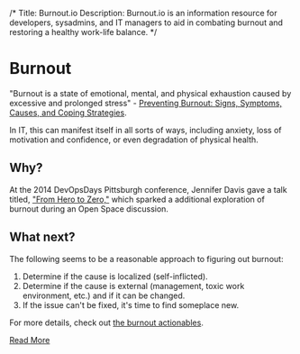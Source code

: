 /*
Title: Burnout.io
Description: Burnout.io is an information resource for developers, sysadmins, and IT managers to aid in combating burnout and restoring a healthy work-life balance.
*/

# Burnout
"Burnout is a state of emotional, mental, and physical exhaustion caused by excessive and prolonged stress" - <a target="_blank" href="http://www.helpguide.org/mental/burnout_signs_symptoms.htm">Preventing Burnout:
Signs, Symptoms, Causes, and Coping Strategies</a>. 

In IT, this can manifest itself in all sorts of ways,
including anxiety, loss of motivation and confidence, or even
degradation of physical health.

## Why?
At the 2014 DevOpsDays Pittsburgh conference, Jennifer Davis gave a talk titled, <a target="_blank" href="http://new.livestream.com/devopsdaysorg/events/3044568/videos/52394934?time=260"
target="_blank">"From Hero to Zero,"</a> which sparked a additional exploration of burnout during an Open Space discussion.

## What next?
The following seems to be a reasonable approach to figuring out burnout:

1. Determine if the cause is localized (self-inflicted).
2. Determine if the cause is external (management, toxic work environment, etc.) and if it
can be changed.
3. If the issue can't be fixed, it's time to find someplace new.

For more details, check out <a href="/actionables">the burnout actionables</a>.

<div id="action">
	<a class="pure-button pure-button-primary button-action" href="/actionables">Read More</a>
</div>

